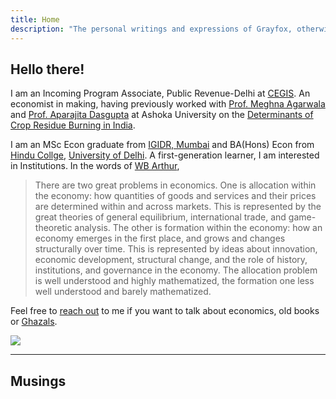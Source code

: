```yaml
---
title: Home
description: "The personal writings and expressions of Grayfox, otherwise known as you too and everyone else. It is a loving and silly place."
---
```


## Hello there!


I am an Incoming Program Associate, Public Revenue-Delhi at [CEGIS](https://www.cegis.org/).
An economist in making, having previously worked with [Prof. Meghna Agarwala](https://www.ashoka.edu.in/profile/meghna-agarwala-3/) and [Prof. Aparajita Dasgupta](https://www.ashoka.edu.in/profile/aparajita-dasgupta/) at Ashoka University on the [Determinants of Crop Residue Burning in India]().

I am an MSc Econ graduate from [IGIDR, Mumbai](http://www.igidr.ac.in/) and BA(Hons) Econ from [Hindu Collge](https://hinducollege.ac.in/), [University of Delhi](http://www.du.ac.in/). A first-generation learner, I am interested in Institutions. In the words of [WB Arthur](https://sites.santafe.edu/~wbarthur/Papers/Comp.Econ.SFI.pdf),

> There are two great problems in economics. One is allocation within the economy: how
quantities of goods and services and their prices are determined within and across markets.
This is represented by the great theories of general equilibrium, international trade, and
game-theoretic analysis. The other is formation within the economy: how an economy
emerges in the first place, and grows and changes structurally over time. This is represented
by ideas about innovation, economic development, structural change, and the role of
history, institutions, and governance in the economy. The allocation problem is well
understood and highly mathematized, the formation one less well understood and barely
mathematized.



Feel free to [reach out](mailto:azadecon@gmail.com) to me if you want to talk about economics, old books or [Ghazals](https://open.spotify.com/playlist/71X5pM17V5UQYQXsfSdwsq?si=h1SAaANRTEmCyeQvVOYWLQ&utm_source=copy-link&nd=1).


<img src="/images/partywizard.gif">

---

## Musings

